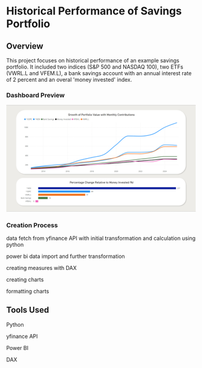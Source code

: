 # Historical Performance of Savings Portfolio

## Overview

This project focuses on historical performance of an example savings portfolio. It included two indices (S&P 500 and NASDAQ 100), two ETFs (VWRL.L and VFEM.L), a bank savings account with an annual interest rate of 2 percent and an overal 'money invested' index.

### Dashboard Preview
![alt text](https://github.com/pmslepko/Data-Analysis-Portfolio/blob/main/Historical%20Performance%20of%20Savings%20Portfolio/Historical%20Performance%20of%20Savings%20Portfolio%20preview.png)

### Creation Process

data fetch from yfinance API with initial transformation and calculation using python 

power bi data import and further transformation

creating measures with DAX

creating charts

formatting charts

## Tools Used

Python

yfinance API

Power BI

DAX
